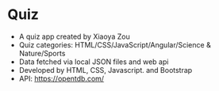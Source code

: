 # Quiz

- A quiz app created by Xiaoya Zou
- Quiz categories: HTML/CSS/JavaScript/Angular/Science & Nature/Sports
- Data fetched via local JSON files and web api
- Developed by HTML, CSS, Javascript. and Bootstrap
- API: https://opentdb.com/

